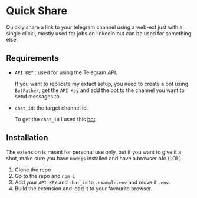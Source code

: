 # Quick Share

Quickly share a link to your telegram channel using a web-ext just with a single click!, mostly used for jobs on linkedin but can be used for something else.

## Requirements

- `API KEY` : used for using the Telegram API.

  If you want to replicate my extact setup, you need to create a bot using `BotFather`, get the `API Key` and add the bot to the channel you want to send messages to.
- `chat_id`: the target channel id.

  To get the `chat_id` I used this [bot](https://t.me/username_to_id_bot)

## Installation

The extension is meant for personal use only, but if you want to give it a shot, make sure you have `nodejs` installed and have a browser ofc (LOL).

1. Clone the repo
2. Go to the repo and `npm i`
3. Add your `API KEY` and `chat_id` to `.example.env` and move it `.env`.
3. Build the extension and load it to your favourite browser. 
